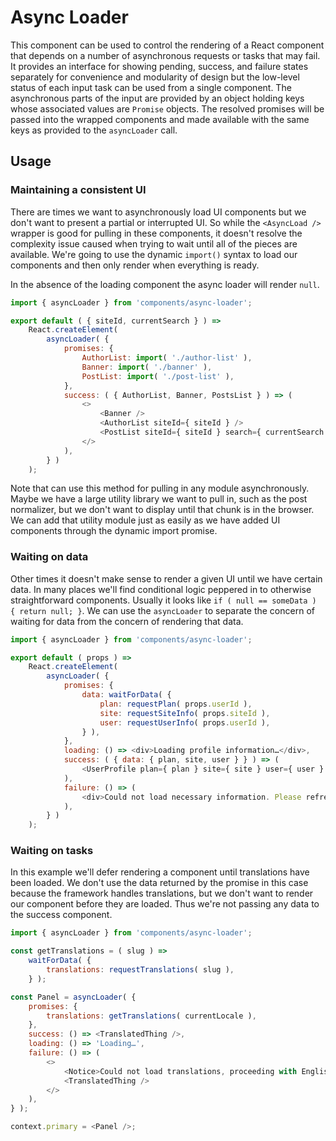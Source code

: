 # Async Loader

This component can be used to control the rendering of a React component that depends on a number of asynchronous requests or tasks that may fail.
It provides an interface for showing pending, success, and failure states separately for convenience and modularity of design but the low-level status of each input task can be used from a single component.
The asynchronous parts of the input are provided by an object holding keys whose associated values are `Promise` objects.
The resolved promises will be passed into the wrapped components and made available with the same keys as provided to the `asyncLoader` call.

## Usage

### Maintaining a consistent UI

There are times we want to asynchronously load UI components but we don't want to present a partial or interrupted UI.
So while the `<AsyncLoad />` wrapper is good for pulling in these components, it doesn't resolve the complexity issue caused when trying to wait until all of the pieces are available.
We're going to use the dynamic `import()` syntax to load our components and then only render when everything is ready.

In the absence of the loading component the async loader will render `null`.

```js
import { asyncLoader } from 'components/async-loader';

export default ( { siteId, currentSearch } ) =>
	React.createElement(
		asyncLoader( {
			promises: {
				AuthorList: import( './author-list' ),
				Banner: import( './banner' ),
				PostList: import( './post-list' ),
			},
			success: ( { AuthorList, Banner, PostsList } ) => (
				<>
					<Banner />
					<AuthorList siteId={ siteId } />
					<PostList siteId={ siteId } search={ currentSearch } />
				</>
			),
		} )
	);
```

Note that can use this method for pulling in any module asynchronously.
Maybe we have a large utility library we want to pull in, such as the post normalizer, but we don't want to display until that chunk is in the browser.
We can add that utility module just as easily as we have added UI components through the dynamic import promise.

### Waiting on data

Other times it doesn't make sense to render a given UI until we have certain data.
In many places we'll find conditional logic peppered in to otherwise straightforward components.
Usually it looks like `if ( null == someData ) { return null; }`.
We can use the `asyncLoader` to separate the concern of waiting for data from the concern of rendering that data.

```js
import { asyncLoader } from 'components/async-loader';

export default ( props ) =>
	React.createElement(
		asyncLoader( {
			promises: {
				data: waitForData( {
					plan: requestPlan( props.userId ),
					site: requestSiteInfo( props.siteId ),
					user: requestUserInfo( props.userId ),
				} ),
			},
			loading: () => <div>Loading profile information…</div>,
			success: ( { data: { plan, site, user } } ) => (
				<UserProfile plan={ plan } site={ site } user={ user } />
			),
			failure: () => (
				<div>Could not load necessary information. Please refresh the page to try again.</div>
			),
		} )
	);
```

### Waiting on tasks

In this example we'll defer rendering a component until translations have been loaded.
We don't use the data returned by the promise in this case because the framework handles translations, but we don't want to render our component before they are loaded.
Thus we're not passing any data to the success component.

```js
import { asyncLoader } from 'components/async-loader';

const getTranslations = ( slug ) =>
	waitForData( {
		translations: requestTranslations( slug ),
	} );

const Panel = asyncLoader( {
	promises: {
		translations: getTranslations( currentLocale ),
	},
	success: () => <TranslatedThing />,
	loading: () => 'Loading…',
	failure: () => (
		<>
			<Notice>Could not load translations, proceeding with English.</Notice>
			<TranslatedThing />
		</>
	),
} );

context.primary = <Panel />;
```

